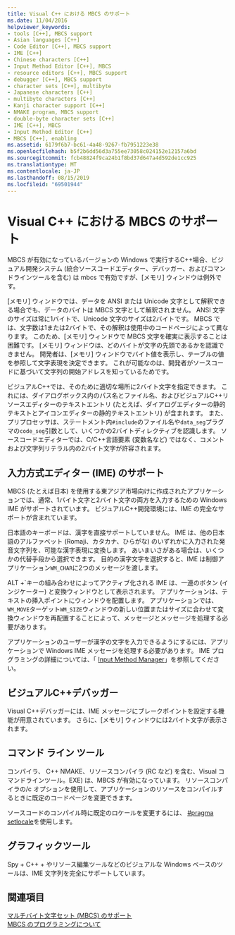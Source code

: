 ```yaml
---
title: Visual C++ における MBCS のサポート
ms.date: 11/04/2016
helpviewer_keywords:
- tools [C++], MBCS support
- Asian languages [C++]
- Code Editor [C++], MBCS support
- IME [C++]
- Chinese characters [C++]
- Input Method Editor [C++], MBCS
- resource editors [C++], MBCS support
- debugger [C++], MBCS support
- character sets [C++], multibyte
- Japanese characters [C++]
- multibyte characters [C++]
- Kanji character support [C++]
- NMAKE program, MBCS support
- double-byte character sets [C++]
- IME [C++], MBCS
- Input Method Editor [C++]
- MBCS [C++], enabling
ms.assetid: 6179f6b7-bc61-4a48-9267-fb7951223e38
ms.openlocfilehash: b5f2b6dd56d3a755ee73058c024152e12157a6bd
ms.sourcegitcommit: fcb48824f9ca24b1f8bd37d647a4d592de1cc925
ms.translationtype: MT
ms.contentlocale: ja-JP
ms.lasthandoff: 08/15/2019
ms.locfileid: "69501944"
---
```

# <a name="mbcs-support-in-visual-c"></a>Visual C++ における MBCS のサポート

MBCS が有効になっているバージョンの Windows で実行するC++場合、ビジュアル開発システム (統合ソースコードエディター、デバッガー、およびコマンドラインツールを含む) は mbcs で有効ですが、[メモリ] ウィンドウは例外です。

[メモリ] ウィンドウでは、データを ANSI または Unicode 文字として解釈できる場合でも、データのバイトは MBCS 文字として解釈されません。 ANSI 文字のサイズは常に1バイトで、Unicode 文字のサイズは2バイトです。 MBCS では、文字数は1または2バイトで、その解釈は使用中のコードページによって異なります。 このため、[メモリ] ウィンドウで MBCS 文字を確実に表示することは困難です。 [メモリ] ウィンドウは、どのバイトが文字の先頭であるかを認識できません。 開発者は、[メモリ] ウィンドウでバイト値を表示し、テーブルの値を参照して文字表現を決定できます。 これが可能なのは、開発者がソースコードに基づいて文字列の開始アドレスを知っているためです。

ビジュアルC++では、そのために適切な場所に2バイト文字を指定できます。 これには、ダイアログボックス内のパス名とファイル名、およびビジュアルC++リソースエディターのテキストエントリ (たとえば、ダイアログエディターの静的テキストとアイコンエディターの静的テキストエントリ) が含まれます。 また、プリプロセッサは、ステートメント内`#include`のファイル名や`data_seg`プラグマの`code_seg`引数として、いくつかの2バイトディレクティブを認識します。 ソースコードエディターでは、C/C++言語要素 (変数名など) ではなく、コメントおよび文字列リテラル内の2バイト文字が許容されます。

##  <a name="_core_support_for_the_input_method_editor_.28.ime.29"></a>入力方式エディター (IME) のサポート

MBCS (たとえば日本) を使用する東アジア市場向けに作成されたアプリケーションでは、通常、1バイト文字と2バイト文字の両方を入力するための Windows IME がサポートされています。 ビジュアルC++開発環境には、IME の完全なサポートが含まれています。

日本語のキーボードは、漢字を直接サポートしていません。 IME は、他の日本語のアルファベット (Romaji、カタカナ、ひらがな) のいずれかに入力された発音文字列を、可能な漢字表現に変換します。 あいまいさがある場合は、いくつかの代替手段から選択できます。 目的の漢字文字を選択すると、IME は制御アプリケーション`WM_CHAR`に2つのメッセージを渡します。

ALT +\`キーの組み合わせによってアクティブ化される IME は、一連のボタン (インジケーター) と変換ウィンドウとして表示されます。 アプリケーションは、テキストの挿入ポイントにウィンドウを配置します。 アプリケーションでは、 `WM_MOVE`ターゲット`WM_SIZE`ウィンドウの新しい位置またはサイズに合わせて変換ウィンドウを再配置することによって、メッセージとメッセージを処理する必要があります。

アプリケーションのユーザーが漢字の文字を入力できるようにするには、アプリケーションで Windows IME メッセージを処理する必要があります。 IME プログラミングの詳細については、「 [Input Method Manager](/windows/win32/intl/input-method-manager)」を参照してください。

## <a name="visual-c-debugger"></a>ビジュアルC++デバッガー

Visual C++デバッガーには、IME メッセージにブレークポイントを設定する機能が用意されています。 さらに、[メモリ] ウィンドウには2バイト文字が表示されます。

## <a name="command-line-tools"></a>コマンド ライン ツール

コンパイラ、 C++ NMAKE、リソースコンパイラ (RC など) を含む、Visual コマンドラインツール。EXE) は、MBCS が有効になっています。 リソースコンパイラの/c オプションを使用して、アプリケーションのリソースをコンパイルするときに既定のコードページを変更できます。

ソースコードのコンパイル時に既定のロケールを変更するには、 [#pragma setlocale](../preprocessor/setlocale.md)を使用します。

## <a name="graphical-tools"></a>グラフィックツール

Spy + C++ + やリソース編集ツールなどのビジュアルな Windows ベースのツールは、IME 文字列を完全にサポートしています。

## <a name="see-also"></a>関連項目

[マルチバイト文字セット (MBCS) のサポート](../text/support-for-multibyte-character-sets-mbcss.md)<br/>
[MBCS のプログラミングについて](../text/mbcs-programming-tips.md)
